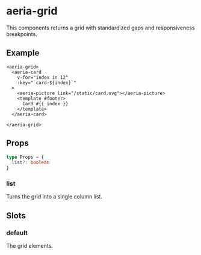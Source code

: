 # aeria-grid

This components returns a grid with standardized gaps and responsiveness breakpoints.

## Example

```vue-html
<aeria-grid>
  <aeria-card
    v-for="index in 12"
    :key="`card-${index}`"
  >
    <aeria-picture link="/static/card.svg"></aeria-picture>
    <template #footer>
      Card #{{ index }}
    </template>
  </aeria-card>

</aeria-grid>
```

## Props

```typescript
type Props = {
  list?: boolean
}

```

### list <Badge type="tip" text="boolean" />

Turns the grid into a single column list.


## Slots

### default

The grid elements.

